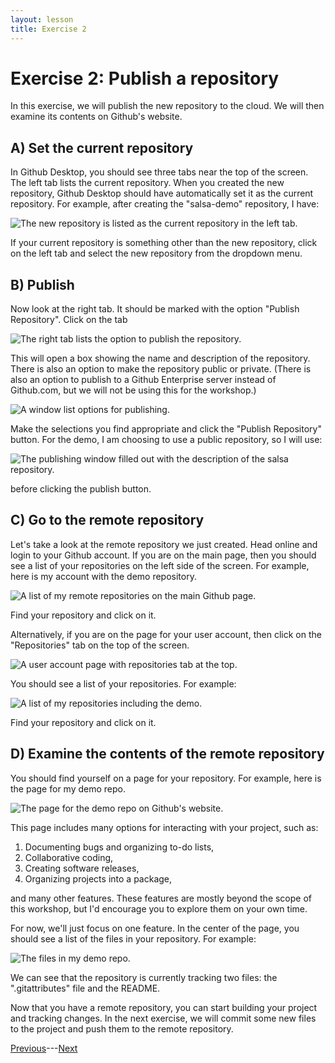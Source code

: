 ```yaml
---
layout: lesson
title: Exercise 2
---
```


# Exercise 2: Publish a repository

In this exercise, we will publish the new repository to the cloud. We will then examine its contents on Github's website.

## A) Set the current repository

In Github Desktop, you should see three tabs near the top of the screen. The left tab lists the current repository. When you created the new repository, Github Desktop should have automatically set it as the current repository. For example, after creating the "salsa-demo" repository, I have:

![The new repository is listed as the current repository in the left tab.](..\assets\images\E2\left-tab.png)

If your current repository is something other than the new repository, click on the left tab and select the new repository from the dropdown menu.

## B) Publish

Now look at the right tab. It should be marked with the option "Publish Repository". Click on the tab

![The right tab lists the option to publish the repository.](..\assets\images\E2\right-tab.png)

This will open a box showing the name and description of the repository. There is also an option to make the repository public or private. (There is also an option to publish to a Github Enterprise server instead of Github.com, but we will not be using this for the workshop.)

![A window list options for publishing.](..\assets\images\E2\publish.png)

Make the selections you find appropriate and click the "Publish Repository" button. For the demo, I am choosing to use a public repository, so I will use:

![The publishing window filled out with the description of the salsa repository.](..\assets\images\E2\publish-demo.png)

before clicking the publish button.

## C) Go to the remote repository

Let's take a look at the remote repository we just created. Head online and login to your Github account. If you are on the main page, then you should see a list of your repositories on the left side of the screen. For example, here is my account with the demo repository.

![A list of my remote repositories on the main Github page.](..\assets\images\E2\main-page.png)

Find your repository and click on it.

Alternatively, if you are on the page for your user account, then click on the "Repositories" tab on the top of the screen.

![A user account page with repositories tab at the top.](..\assets\images\E2\user-page.png)

You should see a list of your repositories. For example:

![A list of my repositories including the demo.](..\assets\images\E2\user-repos.png)

Find your repository and click on it.

## D) Examine the contents of the remote repository

You should find yourself on a page for your repository. For example, here is the page for my demo repo.

![The page for the demo repo on Github's website.](..\assets\images\E2\demo-repo.png)

This page includes many options for interacting with your project, such as:
1. Documenting bugs and organizing to-do lists,
2. Collaborative coding,
3. Creating software releases,
4. Organizing projects into a package,

and many other features. These features are mostly beyond the scope of this workshop, but I'd encourage you to explore them on your own time.

For now, we'll just focus on one feature. In the center of the page, you should see a list of the files in your repository. For example:

![The files in my demo repo.](..\assets\images\E2\repo-code.png)

We can see that the repository is currently tracking two files: the ".gitattributes" file and the README.

Now that you have a remote repository, you can start building your project and tracking changes. In the next exercise, we will commit some new files to the project and push them to the remote repository.

[Previous](exercise-1)---[Next](exercise-3)
